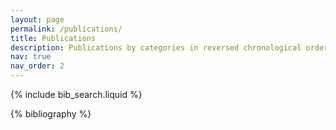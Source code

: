 ```yaml
---
layout: page
permalink: /publications/
title: Publications
description: Publications by categories in reversed chronological order. * denotes equal contributions.
nav: true
nav_order: 2
---
```


<!-- _pages/publications.md -->

<!-- Bibsearch Feature -->

{% include bib_search.liquid %}

<div class="publications">

{% bibliography %}

</div>
